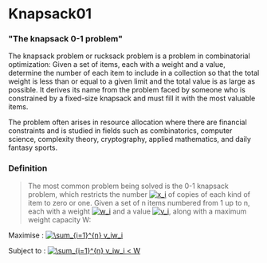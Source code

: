 # Knapsack01

### "The knapsack 0-1 problem"

The knapsack problem or rucksack problem is a problem in combinatorial optimization: Given a set of items, each with a weight and a value, determine the number of each item to include in a collection so that the total weight is less than or equal to a given limit and the total value is as large as possible. It derives its name from the problem faced by someone who is constrained by a fixed-size knapsack and must fill it with the most valuable items. 

The problem often arises in resource allocation where there are financial constraints and is studied in fields such as combinatorics, computer science, complexity theory, cryptography, applied mathematics, and daily fantasy sports.

### Definition
> The most common problem being solved is the 0-1 knapsack problem, which restricts the number <a href="https://www.codecogs.com/eqnedit.php?latex=\inline&space;x_i" target="_blank"><img src="https://latex.codecogs.com/gif.latex?\inline&space;x_i" title="x_i" /></a> of copies of each kind of item to zero or one. Given a set of n items numbered from 1 up to n, each with a weight <a href="https://www.codecogs.com/eqnedit.php?latex=\inline&space;w_i" target="_blank"><img src="https://latex.codecogs.com/gif.latex?\inline&space;w_i" title="w_i" /></a> and a value <a href="https://www.codecogs.com/eqnedit.php?latex=\inline&space;v_i" target="_blank"><img src="https://latex.codecogs.com/gif.latex?\inline&space;v_i" title="v_i" /></a>, along with a maximum weight capacity W: 

Maximise :  <a href="https://www.codecogs.com/eqnedit.php?latex=\inline&space;\sum_{i=1}^{n}&space;v_iw_i" target="_blank"><img src="https://latex.codecogs.com/gif.latex?\inline&space;\sum_{i=1}^{n}&space;v_iw_i" title="\sum_{i=1}^{n} v_iw_i" /></a>



Subject to : <a href="https://www.codecogs.com/eqnedit.php?latex=\inline&space;\sum_{i=1}^{n}&space;v_iw_i&space;<&space;W" target="_blank"><img src="https://latex.codecogs.com/gif.latex?\inline&space;\sum_{i=1}^{n}&space;v_iw_i&space;<&space;W" title="\sum_{i=1}^{n} v_iw_i < W" /></a>



